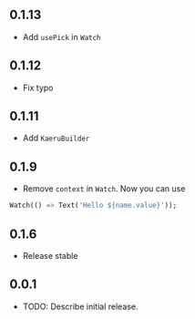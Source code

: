 ## 0.1.13
* Add `usePick` in `Watch`

## 0.1.12
* Fix typo

## 0.1.11
* Add `KaeruBuilder`

## 0.1.9
* Remove `context` in `Watch`. Now you can use
```dart
Watch(() => Text('Hello ${name.value}'));
```

## 0.1.6
* Release stable

## 0.0.1

* TODO: Describe initial release.
